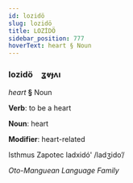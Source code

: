 ```yaml
---
id: lozidö
slug: lozidö
title: LOZİDÖ
sidebar_position: 777
hoverText: heart § Noun
---
```


### lozidö&emsp;<span kind="abugida">ʓⱴɟʌı</span>

*heart* **§** Noun

**Verb**: to be a heart

**Noun**: heart

**Modifier**: heart-related

Isthmus Zapotec ladxidó' /ladʒidoʼ/

*Oto-Manguean Language Family*